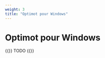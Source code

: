```yaml
---
weight: 3
title: "Optimot pour Windows"
---
```


# Optimot pour Windows

{{<hint danger>}}
TODO
{{</hint>}}